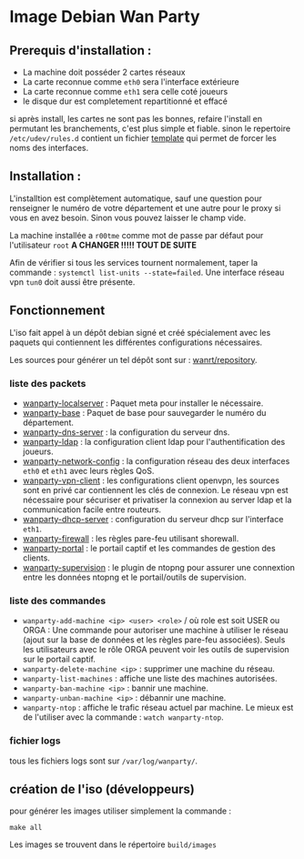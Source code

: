# Image Debian Wan Party 

## Prerequis d'installation :
* La machine doit posséder 2 cartes réseaux
* La carte reconnue comme `eth0` sera l'interface extérieure
* La carte reconnue comme `eth1` sera celle coté joueurs
* le disque dur est completement repartitionné et effacé

si après install, les cartes ne sont pas les bonnes, refaire l'install en permutant les branchements, c'est plus simple et fiable. sinon le repertoire `/etc/udev/rules.d` contient un fichier [template](https://github.com/wanrt/wanparty-network-config/blob/master/usr/share/wanparty/etc/udev/rules.d/70-persistent-net.rules.template) qui permet de forcer les noms des interfaces. 

## Installation :
L'installtion est complètement automatique, sauf une question pour renseigner le numéro de votre département et une autre pour le proxy si vous en avez besoin. Sinon vous pouvez laisser le champ vide.

La machine installée a `r00tme` comme mot de passe par défaut pour l'utilisateur `root` **A CHANGER !!!!! TOUT DE SUITE**

Afin de vérifier si tous les services tournent normalement, taper la commande : `systemctl list-units --state=failed`. Une interface réseau vpn `tun0` doit aussi être présente. 

## Fonctionnement 
L'iso fait appel à un dépôt debian signé et créé spécialement avec les paquets qui contiennent les différentes configurations nécessaires. 

Les sources pour générer un tel dépôt sont sur : [wanrt/repository](https://github.com/wanrt/repository).

### liste des packets 
- [wanparty-localserver](https://github.com/wanrt/wanparty-localserver) : Paquet meta pour installer le nécessaire. 
- [wanparty-base](https://github.com/wanrt/wanparty-base) : Paquet de base pour sauvegarder le numéro du département.
- [wanparty-dns-server](https://github.com/wanrt/wanparty-dns-server) :  la configuration du serveur dns.
- [wanparty-ldap](https://github.com/wanrt/wanparty-ldap) : la configuration client ldap pour l'authentification des joueurs.
- [wanparty-network-config](https://github.com/wanrt/wanparty-network-config) : la configuration réseau des deux interfaces `eth0` et `eth1` avec leurs règles QoS.
- [wanparty-vpn-client](https://github.com/wanrt/wanparty-vpn-client) : les configurations client openvpn, les sources sont en privé car contiennent les clés de connexion. Le réseau vpn est nécessaire pour sécuriser et privatiser la connexion au server ldap et la communication facile entre routeurs. 
- [wanparty-dhcp-server](https://github.com/wanrt/wanparty-dhcp-server) : configuration du serveur dhcp sur l'interface `eth1`.
- [wanparty-firewall](https://github.com/wanrt/wanparty-firewall) : les règles pare-feu utilisant shorewall. 
- [wanparty-portal](https://github.com/wanrt/wanparty-portal) : le portail captif et les commandes de gestion des clients.
- [wanparty-supervision](https://github.com/wanrt/wanparty-supervision) : le plugin de ntopng pour assurer une connextion entre les données ntopng et le portail/outils de supervision. 

### liste des commandes
- `wanparty-add-machine <ip> <user> <role>` / où role est soit USER ou ORGA : Une commande pour autoriser une machine à utiliser le réseau (ajout sur la base de données et les règles pare-feu associées). Seuls les utilisateurs avec le rôle ORGA peuvent voir les outils de supervision sur le portail captif. 
- `wanparty-delete-machine <ip>` : supprimer une machine du réseau. 
- `wanparty-list-machines` : affiche une liste des machines autorisées.
- `wanparty-ban-machine <ip>` : bannir une machine. 
- `wanparty-unban-machine <ip>` : débannir une machine.
- `wanparty-ntop` : affiche le trafic réseau actuel par machine. Le mieux est de l'utiliser avec la commande : `watch wanparty-ntop`.


### fichier logs 
tous les fichiers logs sont sur `/var/log/wanparty/`.





## création de l'iso (développeurs)
pour générer les images utiliser simplement la commande : 

```
make all
```

Les images se trouvent dans le répertoire ``build/images``

